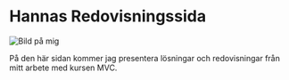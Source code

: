 # Hannas Redovisningssida

![Bild på mig](./app/public/img/profilecircle.png)

På den här sidan kommer jag presentera lösningar och redovisningar från mitt arbete med kursen MVC.
